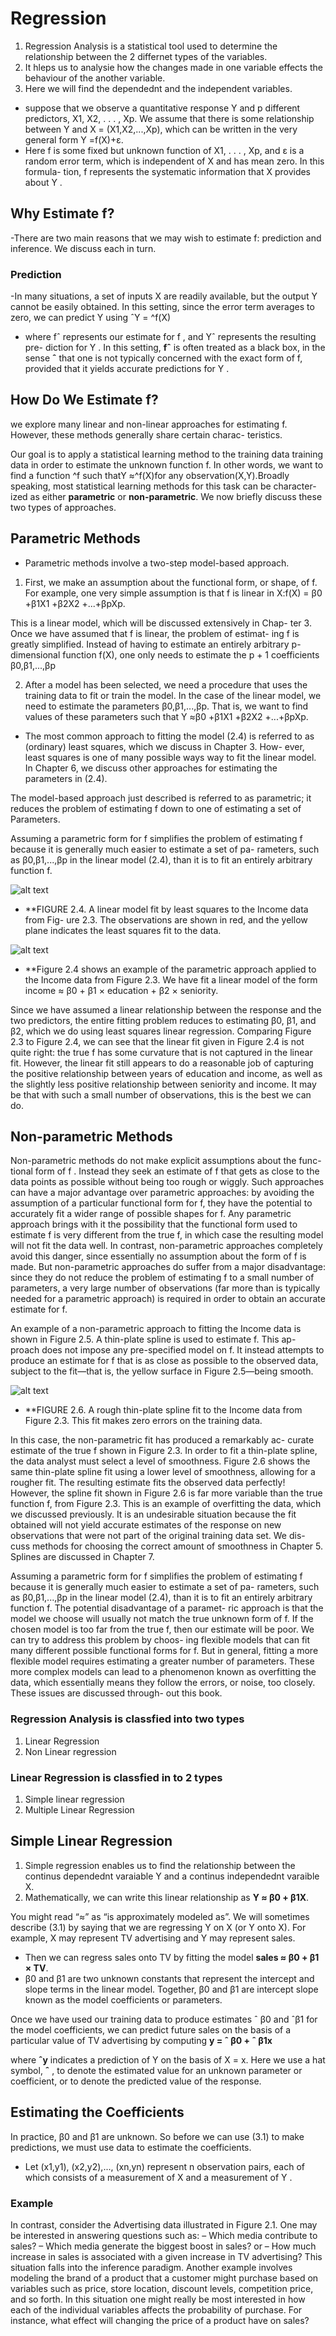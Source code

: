 # Regression

1. Regression Analysis is a statistical tool used to determine the relationship between the 2 differnet types of the variables.
2. It hleps us to analysie how the changes made in one variable effects the behaviour of the another variable.
3. Here we will find the dependednt and the independent variables.

- suppose that we observe a quantitative response Y and p different predictors, X1, X2, . . . , Xp. We assume that there is some relationship between Y and X = (X1,X2,...,Xp), which can be written in the very general form
Y =f(X)+ε.
- Here f is some fixed but unknown function of X1, . . . , Xp, and ε is a random error term, which is independent of X and has mean zero. In this formula- tion, f represents the systematic information that X provides about Y .

## Why Estimate f?
-There are two main reasons that we may wish to estimate f: prediction and inference. We discuss each in turn.
### Prediction
-In many situations, a set of inputs X are readily available, but the output Y cannot be easily obtained. In this setting, since the error term averages to zero, we can predict Y using ˆY = ^f(X)
- where fˆ represents our estimate for f , and Yˆ represents the resulting pre- diction for Y . In this setting, **fˆ** is often treated as a black box, in the sense **ˆ** that one is not typically concerned with the exact form of f, provided that
it yields accurate predictions for Y .
## How Do We Estimate f?
we explore many linear and non-linear approaches for estimating f. However, these methods generally share certain charac- teristics.

Our goal is to apply a statistical learning method to the training data training data in order to estimate the unknown function f. In other words, we want to find a function ^f such thatY ≈^f(X)for any observation(X,Y).Broadly speaking, most statistical learning methods for this task can be character- ized as either **parametric** or **non-parametric**. We now briefly discuss these two types of approaches.

## Parametric Methods
- Parametric methods involve a two-step model-based approach.
1. First, we make an assumption about the functional form, or shape, of f. For example, one very simple assumption is that f is linear in X:f(X) = β0 +β1X1 +β2X2 +...+βpXp.

This is a linear model, which will be discussed extensively in Chap- ter 3. Once we have assumed that f is linear, the problem of estimat- ing f is greatly simplified. Instead of having to estimate an entirely arbitrary p-dimensional function f(X), one only needs to estimate the p + 1 coefficients β0,β1,...,βp

2. After a model has been selected, we need a procedure that uses the training data to fit or train the model. In the case of the linear model, we need to estimate the parameters β0,β1,...,βp. That is, we want to find values of these parameters such that Y ≈β0 +β1X1 +β2X2 +...+βpXp.

- The most common approach to fitting the model (2.4) is referred to as (ordinary) least squares, which we discuss in Chapter 3. How- ever, least squares is one of many possible ways way to fit the linear model. In Chapter 6, we discuss other approaches for estimating the parameters in (2.4).

The model-based approach just described is referred to as parametric; it reduces the problem of estimating f down to one of estimating a set of Parameters.

Assuming a parametric form for f simplifies the problem of estimating f because it is generally much easier to estimate a set of pa- rameters, such as β0,β1,...,βp in the linear model (2.4), than it is to fit an entirely arbitrary function f.

![alt text](https://github.com/udayallu/Regression/blob/master/pics/linear%20model%20fit%20with%20lsqure%20m.png)
- **FIGURE 2.4. A linear model fit by least squares to the Income data from Fig- ure 2.3. The observations are shown in red, and the yellow plane indicates the least squares fit to the data.


![alt text](https://github.com/udayallu/Regression/blob/master/pics/smoot%20thin-plate%20spline%20fit.png)
- **Figure 2.4 shows an example of the parametric approach applied to the Income data from Figure 2.3. We have fit a linear model of the form income ≈ β0 + β1 × education + β2 × seniority.

Since we have assumed a linear relationship between the response and the two predictors, the entire fitting problem reduces to estimating β0, β1, and β2, which we do using least squares linear regression. Comparing Figure 2.3 to Figure 2.4, we can see that the linear fit given in Figure 2.4 is not quite right: the true f has some curvature that is not captured in the linear fit. However, the linear fit still appears to do a reasonable job of capturing the positive relationship between years of education and income, as well as the slightly less positive relationship between seniority and income. It may be that with such a small number of observations, this is the best we can do.

## Non-parametric Methods

Non-parametric methods do not make explicit assumptions about the func- tional form of f . Instead they seek an estimate of f that gets as close to the data points as possible without being too rough or wiggly. Such approaches can have a major advantage over parametric approaches: by avoiding the assumption of a particular functional form for f, they have the potential to accurately fit a wider range of possible shapes for f. Any parametric approach brings with it the possibility that the functional form used to estimate f is very different from the true f, in which case the resulting model will not fit the data well. In contrast, non-parametric approaches completely avoid this danger, since essentially no assumption about the form of f is made. But non-parametric approaches do suffer from a major disadvantage: since they do not reduce the problem of estimating f to a small number of parameters, a very large number of observations (far more than is typically needed for a parametric approach) is required in order to obtain an accurate estimate for f.

An example of a non-parametric approach to fitting the Income data is shown in Figure 2.5. A thin-plate spline is used to estimate f. This ap- proach does not impose any pre-specified model on f. It instead attempts to produce an estimate for f that is as close as possible to the observed data, subject to the fit—that is, the yellow surface in Figure 2.5—being smooth.

![alt text](https://github.com/udayallu/Regression/blob/master/pics/rouh%20line%20plate.png)
- **FIGURE 2.6. A rough thin-plate spline fit to the Income data from Figure 2.3. This fit makes zero errors on the training data.


In this case, the non-parametric fit has produced a remarkably ac- curate estimate of the true f shown in Figure 2.3. In order to fit a thin-plate spline, the data analyst must select a level of smoothness. Figure 2.6 shows the same thin-plate spline fit using a lower level of smoothness, allowing for a rougher fit. The resulting estimate fits the observed data perfectly! However, the spline fit shown in Figure 2.6 is far more variable than the true function f, from Figure 2.3. This is an example of overfitting the data, which we discussed previously. It is an undesirable situation because the fit obtained will not yield accurate estimates of the response on new observations that were not part of the original training data set. We dis- cuss methods for choosing the correct amount of smoothness in Chapter 5. Splines are discussed in Chapter 7.



Assuming a parametric form for f simplifies the problem of estimating f because it is generally much easier to estimate a set of pa- rameters, such as β0,β1,...,βp in the linear model (2.4), than it is to fit an entirely arbitrary function f. The potential disadvantage of a paramet- ric approach is that the model we choose will usually not match the true unknown form of f. If the chosen model is too far from the true f, then our estimate will be poor. We can try to address this problem by choos- ing flexible models that can fit many different possible functional forms for f. But in general, fitting a more flexible model requires estimating a greater number of parameters. These more complex models can lead to a phenomenon known as overfitting the data, which essentially means they follow the errors, or noise, too closely. These issues are discussed through- out this book.



### Regression Analysis is classfied into two types 
1. Linear Regression
2. Non Linear regression 

### Linear Regression is classfied in to 2 types
1. Simple linear regression
2. Multiple Linear Regression

## Simple Linear Regression

1. Simple regression enables us to find the relationship between the continus dependednt varaiable Y and a continus independednt varaible X.
2. Mathematically, we can write this linear relationship as **Y ≈ β0 + β1X**.

You might read “≈” as “is approximately modeled as”. We will sometimes
describe (3.1) by saying that we are regressing Y on X (or Y onto X).
For example, X may represent TV advertising and Y may represent sales.
- Then we can regress sales onto TV by fitting the model **sales ≈ β0 + β1 × TV**.
- β0 and β1 are two unknown constants that represent the intercept and slope terms in the linear model. Together, β0 and β1 are intercept slope known as the model coefficients or parameters.

Once we have used our training data to produce estimates ˆ β0 and ˆβ1 for the model coefficients, we can predict future sales on the basis of a particular value of TV advertising by computing **y = ˆ β0 + ˆ β1x**

where **ˆy** indicates a prediction of Y on the basis of X = x. Here we use a hat symbol, **ˆ** , to denote the estimated value for an unknown parameter or coefficient, or to denote the predicted value of the response.

## Estimating the Coefficients
In practice, β0 and β1 are unknown. So before we can use (3.1) to make predictions, we must use data to estimate the coefficients.
-  Let (x1,y1), (x2,y2),..., (xn,yn) represent n observation pairs, each of which consists of a measurement of X and a measurement of Y .

### Example
In contrast, consider the Advertising data illustrated in Figure 2.1. One may be interested in answering questions such as:
– Which media contribute to sales?
– Which media generate the biggest boost in sales? or
– How much increase in sales is associated with a given increase in TV advertising?
This situation falls into the inference paradigm. Another example involves modeling the brand of a product that a customer might purchase based on variables such as price, store location, discount levels, competition price, and so forth. In this situation one might really be most interested in how each of the individual variables affects the probability of purchase. For instance, what effect will changing the price of a product have on sales?
